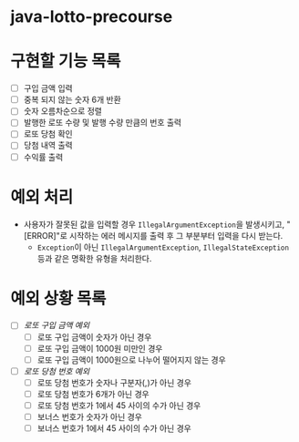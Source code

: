 # java-lotto-precourse

# 구현할 기능 목록
- [ ] 구입 금액 입력
- [ ] 중복 되지 않는 숫자 6개 반환
- [ ] 숫자 오름차순으로 정렬
- [ ] 발행한 로또 수량 및 발행 수량 만큼의 번호 출력
- [ ] 로또 당첨 확인
- [ ] 당첨 내역 출력
- [ ] 수익률 출력

# 예외 처리
- 사용자가 잘못된 값을 입력할 경우 `IllegalArgumentException`을 발생시키고, 
"[ERROR]"로 시작하는 에러 메시지를 출력 후 그 부분부터 입력을 다시 받는다.
  - `Exception`이 아닌 `IllegalArgumentException`, `IllegalStateException` 
등과 같은 명확한 유형을 처리한다.

# 예외 상황 목록

- [ ] *로또 구입 금액 예외* 
  - [ ] 로또 구입 금액이 숫자가 아닌 경우
  - [ ] 로또 구입 금액이 1000원 미만인 경우
  - [ ] 로또 구입 금액이 1000원으로 나누어 떨어지지 않는 경우
- [ ] *로또 당첨 번호 예외*
  - [ ] 로또 당첨 번호가 숫자나 구분자(,)가 아닌 경우
  - [ ] 로또 당첨 번호가 6개가 아닌 경우
  - [ ] 로또 당첨 번호가 1에서 45 사이의 수가 아닌 경우
  - [ ] 보너스 번호가 숫자가 아닌 경우
  - [ ] 보너스 번호가 1에서 45 사이의 수가 아닌 경우